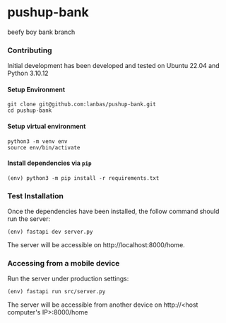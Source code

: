 # pushup-bank
beefy boy bank branch

### Contributing 
Initial development has been developed and tested on Ubuntu 22.04 and Python 3.10.12

#### Setup Environment

```
git clone git@github.com:lanbas/pushup-bank.git
cd pushup-bank
```

#### Setup virtual environment
```
python3 -m venv env
source env/bin/activate
```


#### Install dependencies via ```pip```
```
(env) python3 -m pip install -r requirements.txt
```

### Test Installation
Once the dependencies have been installed, the follow command should run the server: 
```
(env) fastapi dev server.py
```

The server will be accessible on http://localhost:8000/home.

### Accessing from a mobile device
Run the server under production settings: 
```
(env) fastapi run src/server.py
```

The server will be accessible from another device on http://<host computer's IP>:8000/home